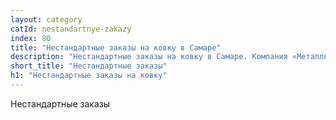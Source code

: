 ```yaml
---
layout: category
catId: nestandartnye-zakazy
index: 80
title: "Нестандартные заказы на ковку в Самаре"
description: "Нестандартные заказы на ковку в Самаре. Компания «Металлвсамаре»"
short_title: "Нестандартные заказы"
h1: "Нестандартные заказы на ковку"
---
```


Нестандартные заказы
